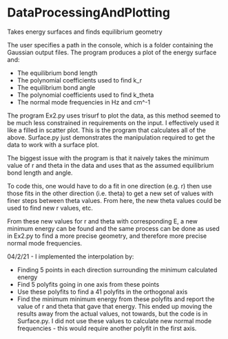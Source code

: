 # DataProcessingAndPlotting
Takes energy surfaces and finds equilibrium geometry

The user specifies a path in the console, which is a folder containing the Gaussian output files.
The program produces a plot of the energy surface and:
  - The equilibrium bond length
  - The polynomial coefficients used to find k_r
  - The equilibrium bond angle
  - The polynomial coefficients used to find k_theta
  - The normal mode frequencies in Hz and cm^-1

The program Ex2.py uses trisurf to plot the data, as this method seemed to be much less constrained in requirements on the input.
I effectively used it like a filled in scatter plot. This is the program that calculates all of the above.
Surface.py just demonstrates the manipulation required to get the data to work with a surface plot.

The biggest issue with the program is that it naively takes the minimum value of r and theta in the data and uses that
as the assumed equilibrium bond length and angle.

To code this, one would have to do a fit in one direction (e.g. r) then use those fits in the other direction (i.e. theta) to get a 
new set of values with finer steps between theta values. From here, the new theta values could be used to find new r values, etc.

From these new values for r and theta with corresponding E, a new minimum energy can be found and the same process can be done as
used in Ex2.py to find a more precise geometry, and therefore more precise normal mode frequencies.

04/2/21 - I implemented the interpolation by:
  - Finding 5 points in each direction surrounding the minimum calculated energy
  - Find 5 polyfits going in one axis from these points
  - Use these polyfits to find a 41 polyfits in the orthogonal axis
  - Find the minimum minimum energy from these polyfits and report the value of r and theta that gave that energy.
This ended up moving the results away from the actual values, not towards, but the code is in Surface.py.
I did not use these values to calculate new normal mode frequencies - this would require another polyfit in the
first axis.
